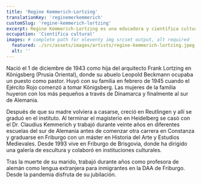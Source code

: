 ```yaml
---
title: 'Regine Kemmerich-Lortzing'
translationKey: 'reginemerkemmerich'
customSlug: 'regine-kemmerich-lortzing'
excerpt: Regine Kemmerich-Lortzing es una educadora y científica cultural alemana.
occupation: 'Científica cultural'
images: # complete path for eleventy img srcset output, alt required
  featured: ./src/assets/images/artists/regine-kemmerich-lortzing.jpeg
  alt: ''
---
```


Nació el 1 de diciembre de 1943 como hija del arquitecto Frank Lortzing en Königsberg (Prusia Oriental), donde su abuelo Leopold Beckmann ocupaba un puesto como pastor. Huyó con su familia en febrero de 1945 cuando el Ejército Rojo comenzó a tomar Königsberg. Las mujeres de la familia huyeron con los más pequeños a través de Dinamarca y finalmente al sur de Alemania.

Después de que su madre volviera a casarse, creció en Reutlingen y allí se graduó en el instituto. Al terminar el magisterio en Heidelberg se casó con el Dr. Claudius Kemmerich y trabajó durante veinte años en diferentes escuelas del sur de Alemania antes de comenzar otra carrera en Constanza y graduarse en Friburgo con un máster en Historia del Arte y Estudios Medievales. Desde 1993 vive en Friburgo de Brisgovia, donde ha dirigido una galería de escultura y colaboró en instituciones culturales.

Tras la muerte de su marido, trabajó durante años como profesora de alemán como lengua extranjera para inmigrantes en la DAA de Friburgo. Desde la pandemia disfruta de su jubilación.

